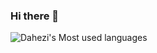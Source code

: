 ### Hi there 👋


![Dahezi's Most used languages](https://github-readme-stats.vercel.app/api/top-langs/?username=DAHEZI12138&layout=compact&hide_border=true&langs_count=10)
<!--
**DAHEZI12138/DAHEZI12138** is a ✨ _special_ ✨ repository because its `README.md` (this file) appears on your GitHub profile.

Here are some ideas to get you started:

- 🔭 I’m currently working on ...
- 🌱 I’m currently learning ...
- 👯 I’m looking to collaborate on ...
- 🤔 I’m looking for help with ...
- 💬 Ask me about ...
- 📫 How to reach me: ...
- 😄 Pronouns: ...
- ⚡ Fun fact: ...
-->
